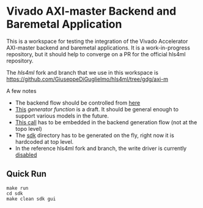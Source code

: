 # Vivado AXI-master Backend and Baremetal Application

This is a workspace for testing the integration of the Vivado Accelerator AXI-master backend and baremetal applications. It is a work-in-progress repository, but it should help to converge on a PR for the official hls4ml repository.

The _hls4ml_ fork and branch that we use in this workspace is https://github.com/GiuseppeDiGuglielmo/hls4ml/tree/gdg/axi-m

A few notes
- The backend flow should be controlled from [here](https://github.com/GiuseppeDiGuglielmo/test-hls4ml-backend/blob/main/test_vivado_accelerator.py#L111-L112)
- [This](https://github.com/GiuseppeDiGuglielmo/test-hls4ml-backend/blob/main/test_vivado_accelerator.py#L119-L161) _generator function_ is a draft. It should be general enough to support various models in the future.
- [This call](https://github.com/GiuseppeDiGuglielmo/test-hls4ml-backend/blob/main/test_vivado_accelerator.py#L163) has to be embedded in the backend generation flow (not at the topo level)
- The [sdk](https://github.com/GiuseppeDiGuglielmo/test-hls4ml-backend/tree/main/sdk) directory has to be generated on the fly, right now it is hardcoded at top level.
- In the reference hls4ml fork and branch, the write driver is currently [disabled](https://github.com/GiuseppeDiGuglielmo/hls4ml/blob/gdg/axi-m/hls4ml/writer/vivado_accelerator_writer.py#L346)

## Quick Run
```
make run
cd sdk 
make clean sdk gui
```
